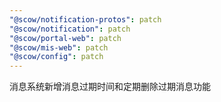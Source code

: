 ```yaml
---
"@scow/notification-protos": patch
"@scow/notification": patch
"@scow/portal-web": patch
"@scow/mis-web": patch
"@scow/config": patch
---
```


消息系统新增消息过期时间和定期删除过期消息功能
